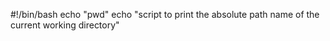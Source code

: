 #!/bin/bash
echo "pwd" 
echo "script to print the absolute path name of the current working directory"
